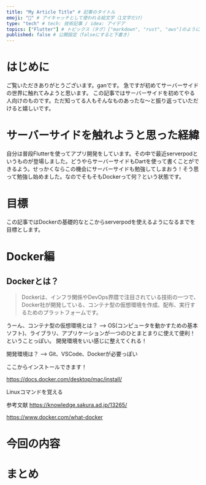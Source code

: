 ```yaml
---
title: "My Article Title" # 記事のタイトル
emoji: "👶" # アイキャッチとして使われる絵文字（1文字だけ）
type: "tech" # tech: 技術記事 / idea: アイデア
topics: ["Flutter"] # トピックス（タグ）["markdown", "rust", "aws"]のように指定する
published: false # 公開設定（falseにすると下書き）
---
```


# はじめに
ご覧いただきありがとうございます。ganです。
急ですが初めてサーバーサイドの世界に触れてみようと思います。
この記事ではサーバーサイドを初めてやる人向けのものです。ただ知ってる人もそんなものあったな〜と振り返っていただけると嬉しいです。

# サーバーサイドを触れようと思った経緯
自分は普段Flutterを使ってアプリ開発をしています。その中で最近serverpodというものが登場しました。どうやらサーバーサイドもDartを使って書くことができるよう。せっかくならこの機会にサーバーサイドも勉強してしまおう！そう思って勉強し始めました。なのでそもそもDockerって何？という状態です。

# 目標
この記事ではDockerの基礎的なとこからserverpodを使えるようになるまでを目標とします。

# Docker編

## Dockerとは？

> Dockerは、インフラ関係やDevOps界隈で注目されている技術の一つで、Docker社が開発している、コンテナ型の仮想環境を作成、配布、実行するためのプラットフォームです。

うーん、コンテナ型の仮想環境とは？
--> OS(コンピュータを動かすための基本ソフト)、ライブラリ、アプリケーションが一つのひとまとまりに使えて便利！ということっぽい。 開発環境をいい感じに整えてくれる！

開発環境は？
--> Git、VSCode、Dockerが必要っぽい

ここからインストールできます！

https://docs.docker.com/desktop/mac/install/

Linuxコマンドを覚える


参考文献
https://knowledge.sakura.ad.jp/13265/

https://www.docker.com/what-docker

# 今回の内容

# まとめ

